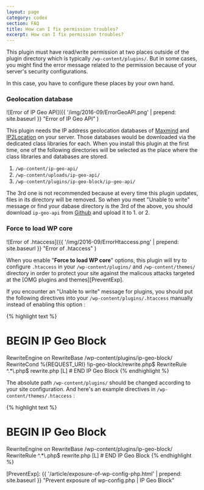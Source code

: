 ```yaml
---
layout: page
category: codex
section: FAQ
title: How can I fix permission troubles?
excerpt: How can I fix permission troubles?
---
```


This plugin must have read/write permission at two places outside of the plugin
directory which is typically `/wp-content/plugins/`. But in some cases, you 
might find the error message related to the permission because of your server's
security configurations.

In this case, you have to configure these places by your own hand.

### Geolocation database ###

![Error of IP Geo API]({{ '/img/2016-09/ErrorGeoAPI.png' | prepend: site.baseurl }}
 "Error of IP Geo API"
)

This plugin needs the IP address geolocation databases of [Maxmind][Maxmind] 
and [IP2Location][IP2Location] on your server. Those databases would be 
downloaded via the dedicated class libraries for each. When you install this 
plugin at the first time, one of the following directories will be selected 
as the place where the class libraries and databases are stored.

1. `/wp-content/ip-geo-api/`
2. `/wp-content/uploads/ip-geo-api/`
3. `/wp-content/plugins/ip-geo-block/ip-geo-api/`

The 3rd one is not recommended because at every time this plugin updates, 
files in its directory will be removed. So when you meet "Unable to write" 
message or find your dabase directory is the 3rd of the above, you should 
download `ip-geo-api` from [Github][GitGeoAPI] and upload it to 1. or 2.

### Force to load WP core ###

![Error of .htaccess]({{ '/img/2016-09/ErrorHtaccess.png' | prepend: site.baseurl }}
 "Error of .htaccess"
)

When you enable "**Force to load WP core**" options, this plugin will try to 
configure `.htaccess` in your `/wp-content/plugins/` and `/wp-content/themes/` 
directory in order to protect your site against the malicous attacks targeted 
at the [OMG plugins and themes][PreventExp].

If you encounter an "Unable to write" message for plugins, you should put the 
following directives into your `/wp-content/plugins/.htaccess` manually 
instead of enabling this option :

{% highlight text %}
# BEGIN IP Geo Block
<IfModule mod_rewrite.c>
RewriteEngine on
RewriteBase /wp-content/plugins/ip-geo-block/
RewriteCond %{REQUEST_URI} !ip-geo-block/rewrite.php$
RewriteRule ^.*\.php$ rewrite.php [L]
</IfModule>
# END IP Geo Block
{% endhighlight %}

The absolute path `/wp-content/plugins/` should be changed according to your 
site configuration.
And here's an example directives in `/wp-content/themes/.htaccess` :

{% highlight text %}
# BEGIN IP Geo Block
<IfModule mod_rewrite.c>
RewriteEngine on
RewriteBase /wp-content/plugins/ip-geo-block/
RewriteRule ^.*\.php$ rewrite.php [L]
</IfModule>
# END IP Geo Block
{% endhighlight %}

[IP-Geo-Block]: https://wordpress.org/plugins/ip-geo-block/ "WordPress › IP Geo Block « WordPress Plugins"
[Maxmind]:      https://www.maxmind.com/ "IP Geolocation and Online Fraud Prevention | MaxMind"
[IP2Location]:  http://www.ip2location.com/ "IP Address Geolocation to Identify Website Visitor's Geographical Location"
[GitGeoAPI]:    https://github.com/tokkonopapa/WordPress-IP-Geo-API "GitHub - tokkonopapa/WordPress-IP-Geo-API: A class library combined with WordPress plugin IP Geo Block to handle geo-location database of Maxmind and IP2Location."
[PreventExp]:   {{ '/article/exposure-of-wp-config-php.html' | prepend: site.baseurl }} "Prevent exposure of wp-config.php | IP Geo Block"
